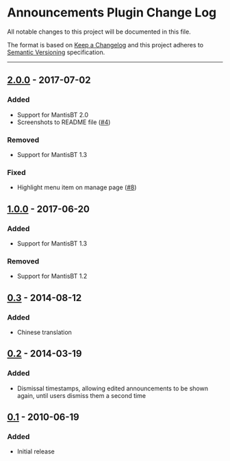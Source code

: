 # Announcements Plugin Change Log

All notable changes to this project will be documented in this file.

The format is based on [Keep a Changelog](http://keepachangelog.com/)
and this project adheres to [Semantic Versioning](http://semver.org/)
specification.

--------------------------------------------------------------------------------

## [2.0.0] - 2017-07-02

### Added

- Support for MantisBT 2.0
- Screenshots to README file
  ([#4](https://github.com/mantisbt-plugins/Announce/issues/4))

### Removed

- Support for MantisBT 1.3

### Fixed

- Highlight menu item on manage page
  ([#8](https://github.com/mantisbt-plugins/Announce/issues/8))


## [1.0.0] - 2017-06-20

### Added

- Support for MantisBT 1.3

### Removed

- Support for MantisBT 1.2


## [0.3] - 2014-08-12

### Added

- Chinese translation


## [0.2] - 2014-03-19

### Added

- Dismissal timestamps, allowing edited announcements to be shown again, 
  until users dismiss them a second time


## [0.1] - 2010-06-19

### Added

- Initial release


[Unreleased]: https://github.com/mantisbt-plugins/Announce/compare/v2.0.0...HEAD

[2.0.0]: https://github.com/mantisbt-plugins/Announce/compare/v1.0.0...v2.0.0
[1.0.0]: https://github.com/mantisbt-plugins/Announce/compare/v0.3...v1.0.0
[0.3]: https://github.com/mantisbt-plugins/Announce/compare/v0.2...v0.3
[0.2]: https://github.com/mantisbt-plugins/Announce/compare/v0.1...v0.2
[0.1]: https://github.com/mantisbt-plugins/Announce/compare/2691884669c6cccf8b51bc1fdc1124d847dbd1d6...v0.1

